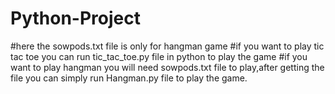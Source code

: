 # Python-Project

#here the sowpods.txt file is only for hangman game
#if you want to play tic tac toe you can run tic_tac_toe.py file in python to play the game
#if you want to play hangman you will need sowpods.txt file to play,after getting the file you can simply run Hangman.py file to play the game.
